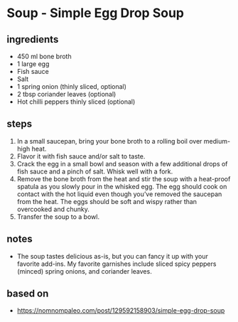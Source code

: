 # Soup - Simple Egg Drop Soup

## ingredients

- 450 ml bone broth
- 1 large egg
- Fish sauce
- Salt
- 1 spring onion (thinly sliced, optional)
- 2 tbsp coriander leaves (optional)
- Hot chilli peppers thinly sliced (optional)

## steps

1. In a small saucepan, bring your bone broth to a rolling boil over medium-high heat.
2. Flavor it with fish sauce and/or salt to taste.
3. Crack the egg in a small bowl and season with a few additional drops of fish sauce and a pinch of salt. Whisk well with a fork.
4. Remove the bone broth from the heat and stir the soup with a heat-proof spatula as you slowly pour in the whisked egg. The egg should cook on contact with the hot liquid even though you’ve removed the saucepan from the heat. The eggs should be soft and wispy rather than overcooked and chunky.
5. Transfer the soup to a bowl.

## notes

- The soup tastes delicious as-is, but you can fancy it up with your favorite add-ins. My favorite garnishes include sliced spicy peppers (minced) spring onions, and coriander leaves.

## based on

- https://nomnompaleo.com/post/129592158903/simple-egg-drop-soup
